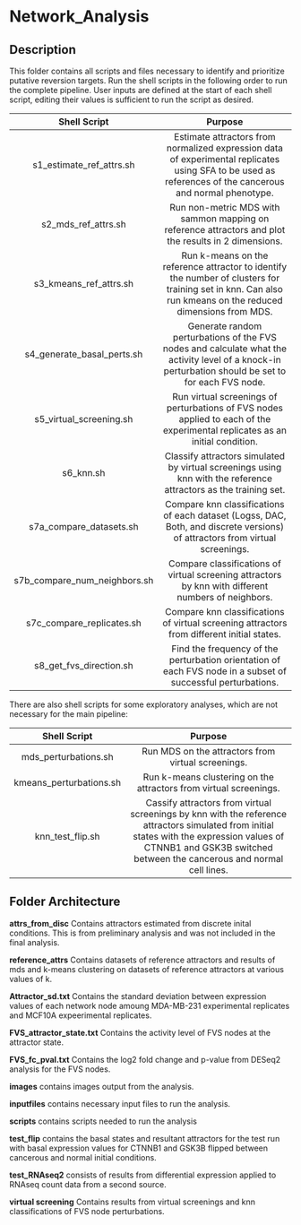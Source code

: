 Network_Analysis
=========

## Description

This folder contains all scripts and files necessary to identify and prioritize putative reversion targets. Run the shell scripts in the following order to run the complete pipeline. User inputs are defined at the start of each shell script, editing their values is sufficient to run the script as desired.

**Shell Script**|**Purpose**
:-----:|:-----:
s1\_estimate\_ref\_attrs.sh|Estimate attractors from normalized expression data of experimental replicates using SFA to be used as references of the cancerous and normal phenotype.
s2\_mds\_ref\_attrs.sh|Run non-metric MDS with sammon mapping on reference attractors and plot the results in 2 dimensions.
s3\_kmeans\_ref\_attrs.sh|Run k-means on the reference attractor to identify the number of clusters for training set in knn. Can also run kmeans on the reduced dimensions from MDS.
s4\_generate\_basal\_perts.sh|Generate random perturbations of the FVS nodes and calculate what the activity level of a knock-in perturbation should be set to for each FVS node.
s5\_virtual\_screening.sh|Run virtual screenings of perturbations of FVS nodes applied to each of the experimental replicates as an initial condition.
s6\_knn.sh|Classify attractors simulated by virtual screenings using knn with the reference attractors as the training set.
s7a\_compare\_datasets.sh|Compare knn classifications of each dataset (Logss, DAC, Both, and discrete versions) of attractors from virtual screenings.
s7b\_compare\_num\_neighbors.sh|Compare classifications of virtual screening attractors by knn with different numbers of neighbors.
s7c\_compare\_replicates.sh|Compare knn classifications of virtual screening attractors from different initial states.
s8\_get\_fvs\_direction.sh| Find the frequency of the perturbation orientation of each FVS node in a subset of successful perturbations.

There are also shell scripts for some exploratory analyses, which are not necessary for the main pipeline:

**Shell Script**|**Purpose**
:-----:|:-----:
mds\_perturbations.sh|Run MDS on the attractors from virtual screenings.
kmeans\_perturbations.sh|Run k-means clustering on the attractors from virtual screenings.
knn\_test\_flip.sh|Cassify attractors from virtual screenings by knn with the reference attractors simulated from initial states with the expression values of CTNNB1 and GSK3B switched between the cancerous and normal cell lines.

## Folder Architecture

**attrs_from_disc** Contains attractors estimated from discrete inital conditions. This is from preliminary analysis and was not included in the final analysis.

**reference_attrs** Contains datasets of reference attractors and results of mds and k-means clustering on datasets of reference attractors at various values of k.

**Attractor_sd.txt** Contains the standard deviation between expression values of each network node amoung MDA-MB-231 experimental replicates and MCF10A expeerimental replicates.

**FVS_attractor_state.txt** Contains the activity level of FVS nodes at the attractor state.

**FVS_fc_pval.txt** Contains the log2 fold change and p-value from DESeq2 analysis for the FVS nodes.

**images** contains images output from the analysis.

**inputfiles** contains necessary input files to run the analysis.

**scripts** contains scripts needed to run the analysis

**test_flip** contains the basal states and resultant attractors for the test run with basal expression values for CTNNB1 and GSK3B flipped between cancerous and normal initial conditions.

**test_RNAseq2** consists of results from differential expression applied to RNAseq count data from a second source.

**virtual screening** Contains results from virtual screenings and knn classifications of FVS node perturbations.
